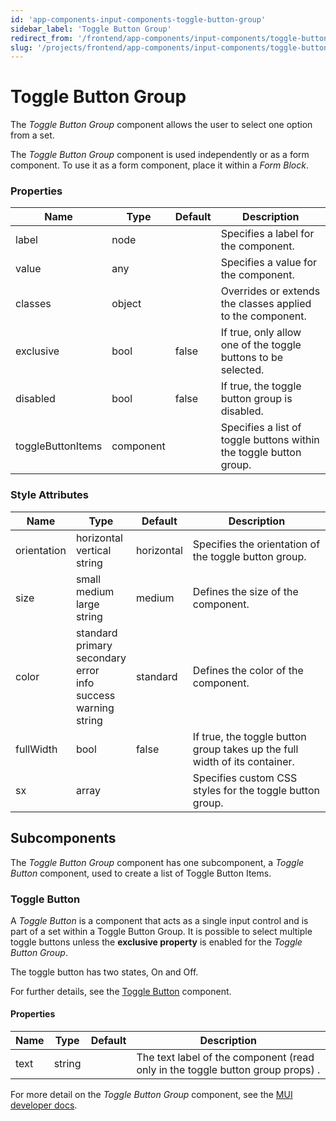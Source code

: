 ```yaml
---
id: 'app-components-input-components-toggle-button-group'
sidebar_label: 'Toggle Button Group'
redirect_from: '/frontend/app-components/input-components/toggle-button-group'
slug: '/projects/frontend/app-components/input-components/toggle-button-group'
---
```


# Toggle Button Group

The _Toggle Button Group_ component allows the user to select one option from a set.

The _Toggle Button Group_ component is used independently or as a form component. To use it as a form component, place it within a _Form Block_.

### Properties

<table>
<thead>
<tr><th>Name</th><th>Type</th><th>Default</th><th>Description</th></tr>
</thead>
<tbody>
<tr><td>label</td><td>node</td><td></td><td>Specifies a label for the component.</td></tr>
<tr><td>value</td><td>any</td><td></td><td>Specifies a value for the component.</td></tr>
<tr><td>classes</td><td>object</td><td></td><td>Overrides or extends the classes applied to the component.</td></tr>
<tr><td>exclusive</td><td>bool</td><td>false</td><td>If true, only allow one of the toggle buttons to be selected.</td></tr>
<tr><td>disabled</td><td>bool</td><td>false</td><td>If true, the toggle button group is disabled.</td></tr>
<tr><td>toggleButtonItems</td><td>component</td><td></td><td>Specifies a list of toggle buttons within the toggle button group. </td></tr>
</tbody>
</table>

### Style Attributes

<table>
<thead>
<tr><th>Name</th><th>Type</th><th>Default</th><th>Description</th></tr>
</thead>
<tbody>
<tr><td>orientation</td><td>horizontal<br/>vertical<br/>string</td><td>horizontal</td><td>Specifies the orientation of the toggle button group.</td></tr>
<tr><td>size</td><td>small<br/>medium<br/>large<br/>string</td><td>medium</td><td>Defines the size of the component.</td></tr>
<tr><td>color</td><td>standard<br/>primary<br/>secondary<br/>error<br/>info<br/>success<br/>warning<br/>string</td><td>standard</td><td>Defines the color of the component.</td></tr>
<tr><td>fullWidth</td><td>bool</td><td>false</td><td>If true, the toggle button group takes up the full width of its container.</td></tr>
<tr><td>sx</td><td>array</td><td></td><td>Specifies custom CSS styles for the toggle button group.</td></tr>
</tbody>
</table>

## Subcomponents

The _Toggle Button Group_ component has one subcomponent, a _Toggle Button_ component, used to create a list of Toggle Button Items.

### Toggle Button

A _Toggle Button_ is a component that acts as a single input control and is part of a set within a Toggle Button Group. It is possible to select multiple toggle buttons unless the **exclusive property** is enabled for the _Toggle Button Group_.

The toggle button has two states, On and Off.

For further details, see the [Toggle Button](/projects/frontend/app-components/input-components/toggle-button) component.

#### Properties

<table>
<thead>
<tr><th>Name</th><th>Type</th><th>Default</th><th>Description</th></tr>
</thead>
<tbody>
<tr><td>text</td><td>string</td><td></td><td>The text label of the component (read only in the toggle button group props) .</td></tr>
</tbody>
</table>

For more detail on the _Toggle Button Group_ component, see the [MUI developer docs](https://mui.com/material-ui/api/toggle-button-group/).
